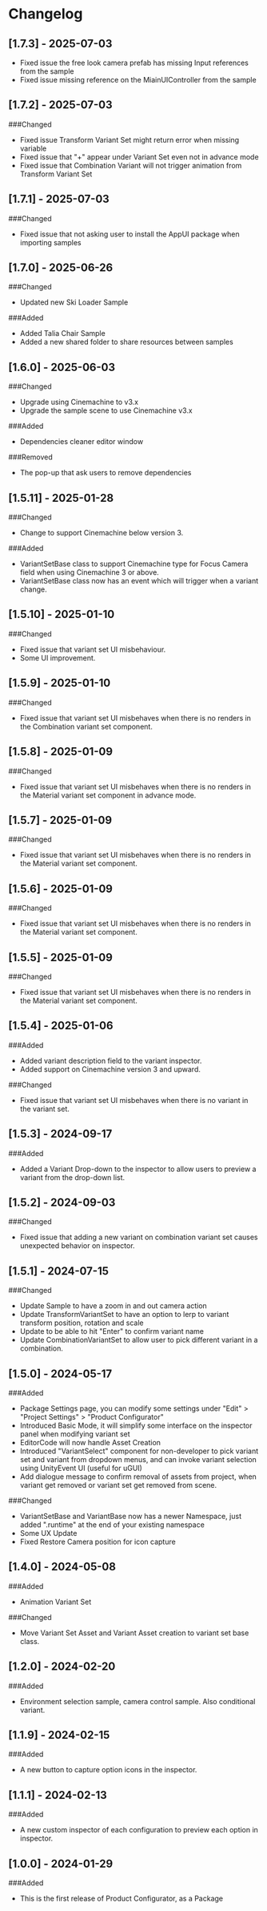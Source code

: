 # Changelog

## [1.7.3] - 2025-07-03
- Fixed issue the free look camera prefab has missing Input references from the sample
- Fixed issue missing reference on the MiainUIController from the sample

## [1.7.2] - 2025-07-03
###Changed
- Fixed issue Transform Variant Set might return error when missing variable
- Fixed issue that "+" appear under Variant Set even not in advance mode
- Fixed issue that Combination Variant will not trigger animation from Transform Variant Set

## [1.7.1] - 2025-07-03
###Changed
- Fixed issue that not asking user to install the AppUI package when importing samples

## [1.7.0] - 2025-06-26
###Changed
- Updated new Ski Loader Sample

###Added
- Added Talia Chair Sample
- Added a new shared folder to share resources between samples

## [1.6.0] - 2025-06-03
###Changed
- Upgrade using Cinemachine to v3.x
- Upgrade the sample scene to use Cinemachine v3.x

###Added
- Dependencies cleaner editor window

###Removed
- The pop-up that ask users to remove dependencies

## [1.5.11] - 2025-01-28
###Changed
- Change to support Cinemachine below version 3.

###Added
- VariantSetBase class to support Cinemachine type for Focus Camera field when using Cinemachine 3 or above.
- VariantSetBase class now has an event which will trigger when a variant change.

## [1.5.10] - 2025-01-10
###Changed
- Fixed issue that variant set UI misbehaviour.
- Some UI improvement.

## [1.5.9] - 2025-01-10
###Changed
- Fixed issue that variant set UI misbehaves when there is no renders in the Combination variant set component.

## [1.5.8] - 2025-01-09
###Changed
- Fixed issue that variant set UI misbehaves when there is no renders in the Material variant set component in advance mode.

## [1.5.7] - 2025-01-09
###Changed
- Fixed issue that variant set UI misbehaves when there is no renders in the Material variant set component.

## [1.5.6] - 2025-01-09
###Changed
- Fixed issue that variant set UI misbehaves when there is no renders in the Material variant set component.

## [1.5.5] - 2025-01-09
###Changed
- Fixed issue that variant set UI misbehaves when there is no renders in the Material variant set component.


## [1.5.4] - 2025-01-06
###Added
- Added variant description field to the variant inspector.
- Added support on Cinemachine version 3 and upward.

###Changed
- Fixed issue that variant set UI misbehaves when there is no variant in the variant set.

## [1.5.3] - 2024-09-17
###Added
- Added a Variant Drop-down to the inspector to allow users to preview a variant from the drop-down list.

## [1.5.2] - 2024-09-03
###Changed
- Fixed issue that adding a new variant on combination variant set causes unexpected behavior on inspector.


## [1.5.1] - 2024-07-15
###Changed
- Update Sample to have a zoom in and out camera action
- Update TransformVariantSet to have an option to lerp to variant transform position, rotation and scale
- Update to be able to hit "Enter" to confirm variant name
- Update CombinationVariantSet to allow user to pick different variant in a combination.


## [1.5.0] - 2024-05-17
###Added
- Package Settings page, you can modify some settings under "Edit" > "Project Settings" > "Product Configurator"
- Introduced Basic Mode, it will simplify some interface on the inspector panel when modifying variant set
- EditorCode will now handle Asset Creation
- Introduced "VariantSelect" component for non-developer to pick variant set and variant from dropdown menus, and can invoke variant selection using UnityEvent UI (useful for uGUI)
- Add dialogue message to confirm removal of assets from project, when variant get removed or variant set get removed from scene.

###Changed
- VariantSetBase and VariantBase now has a newer Namespace, just added ".runtime" at the end of your existing namespace
- Some UX Update
- Fixed Restore Camera position for icon capture

## [1.4.0] - 2024-05-08
###Added
- Animation Variant Set

###Changed
- Move Variant Set Asset and Variant Asset creation to variant set base class.

## [1.2.0] - 2024-02-20
###Added
- Environment selection sample, camera control sample. Also conditional variant.

## [1.1.9] - 2024-02-15
###Added
- A new button to capture option icons in the inspector.

## [1.1.1] - 2024-02-13
###Added
- A new custom inspector of each configuration to preview each option in inspector.

## [1.0.0] - 2024-01-29
###Added
- This is the first release of Product Configurator, as a Package
